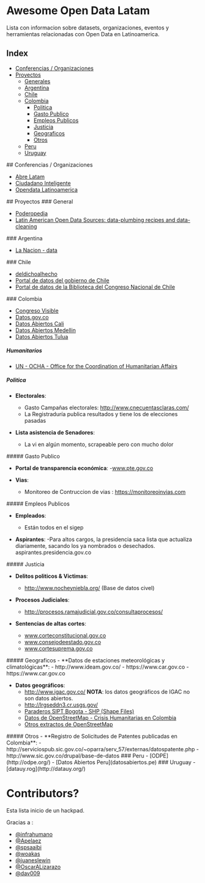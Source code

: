 # Awesome Open Data Latam

Lista con informacion sobre datasets, organizaciones, eventos y herramientas relacionadas con Open Data en Latinoamerica.

## Index

- [Conferencias / Organizaciones](#conferencias-org)
- [Proyectos](#proyectos)
	- [Generales](#proyectos-general)
	- [Argentina](#proyectos-argentina)
	- [Chile](#proyectos-chile)
	- [Colombia](#proyectos-colombia)
		- [Politica](#proyectos-colombia-politica)
		- [Gasto Publico](#proyectos-colombia-gasto-publico)
		- [Empleos Publicos](#proyectos-colombia-empleos-publico)
		- [Justicia](#proyectos-colombia-justicia)
		- [Geograficos](#proyectos-colombia-geograficos)
		- [Otros](#proyectos-colombia-otros)
	- [Peru](#proyectos-peru)
	- [Uruguay](#proyectos-uruguay)


<a name="confencias-org" />
## Conferencias / Organizaciones

 - [Abre Latam](http://www.abrelatam.org)
 - [Ciudadano Inteligente](https://github.com/ciudadanointeligente/)
 - [Opendata Latinoamerica](http://www.opendatalatinoamerica.org/home/)

<a name="proyectos" />
## Proyectos

<a name="proyectos-general" />
### General

 - [Poderopedia](http://www.poderopedia.org/)
 - [Latin American Open Data Sources: data-plumbing recipes and data-cleaning](https://github.com/spsaaibi/latamdataresources)

<a name="proyectos-argentina" />
### Argentina

- [La Nacion - data](http://www.lanacion.com.ar/data)

<a name="proyectos-chile" />
### Chile

 - [deldichoalhecho](http://deldichoalhecho.cl/)
 - [Portal de datos del gobierno de Chile](http://datos.gob.cl/)
 - [Portal de datos de la Biblioteca del Congreso Nacional de Chile](http://datos.bcn.cl/)

<a name="proyectos-colombia" />
### Colombia

 - [Congreso Visible](http://www.congresovisible.org/)
 - [Datos.gov.co](http://datos.gov.co/)
 - [Datos Abiertos Cali](http://www.cali.gov.co/publicaciones/datos_abiertos_del_municipio_de_santiago_de_cali_pub)
 - [Datos Abiertos Medellin](http://www.mdeinteligente.co/estrategia/quienes-somos/gobierno-abierto/)
 - [Datos Abiertos Tulua](http://datos.tulua.gov.co/home/)

<a name="proyectos-colombia-politica" />

##### Humanitarios

- [UN - OCHA - Office for the Coordination of Humanitarian Affairs ](https://data.hdx.rwlabs.org/organization/ocha-colombia)

##### Politica

 - **Electorales**:
 	- Gasto Campañas electorales: http://www.cnecuentasclaras.com/
 	- La Registraduría publica resultados y tiene los de elecciones pasadas

 - **Lista asistencia de Senadores**:
 	- La vi en algún momento, scrapeable pero con mucho dolor

<a name="proyectos-colombia-gasto-publico" />
##### Gasto Publico
 
 - **Portal de transparencia económica**: 
 	-www.pte.gov.co

 - **Vias**: 
 	- Monitoreo de Contruccion de vias : https://monitoreoinvias.com

<a name="proyectos-colombia-empleos-publico" />
##### Empleos Publicos

 - **Empleados**: 
 	- Están todos en el sigep

 - **Aspirantes**: 
 	-Para altos cargos, la presidencia saca lista que actualiza diariamente, sacando los ya nombrados o desechados. aspirantes.presidencia.gov.co

<a name="proyectos-colombia-justicia" />
##### Justicia

 - **Delitos politicos & Victimas**: 
 	- http://www.nocheyniebla.org/  (Base de datos civel)

 - **Procesos Judiciales**: 
 	- http://procesos.ramajudicial.gov.co/consultaprocesos/

 - **Sentencias de altas cortes**: 
	- www.corteconstitucional.gov.co
	- www.consejodeestado.gov.co
	- www.cortesuprema.gov.co

<a name="proyectos-colombia-geograficos" />
##### Geograficos
 - **Datos de estaciones meteorológicas y climatológicas**: 
 	- http://www.ideam.gov.co/
 	- https://www.car.gov.co
 	- https://www.car.gov.co

 - **Datos geográficos**:
 	- http://www.igac.gov.co/ **NOTA**: los datos geográficos de IGAC no son datos abiertos.
 	- http://lrgseddn3.cr.usgs.gov/
 	- [Paraderos SIPT Bogota - SHP (Shape Files)](https://github.com/BogoMap/bogomap/tree/master/src/shp)
 	- [Datos de OpenStreetMap - Crisis Humanitarias en Colombia](https://data.hdx.rwlabs.org/organization/hot?q=&ext_page_size=25&sort=score+desc%2C+metadata_modified+desc&groups=col#dataset-filter-start)
 	- [Otros extractos de OpenStreetMap](http://planet.osm.org/)

<a name="proyectos-colombia-otros" />
##### Otros
  - **Registro de Solicitudes de Patentes  publicadas en Colombia**: 
  	- http://serviciospub.sic.gov.co/~oparra/serv_57/externas/datospatente.php
  	- http://www.sic.gov.co/drupal/base-de-datos

<a name="proyectos-peru" />
### Peru
 - [ODPE](http://odpe.org/)
 - [Datos Abiertos Peru](datosabiertos.pe)

<a name="proyectos-uruguay" />
### Uruguay
 - [datauy.rog](http://datauy.org/)



# Contributors?

Esta lista inicio de un hackpad. 

Gracias a :

 - [@infrahumano](https://twitter.com/infrahumano)
 - [@Apelaez](https://twitter.com/Apelaez)
 - [@spsaaibi](https://twitter.com/spsaaibi)
 - [@woakas](https://twitter.com/woakas)
 - [@juaneslewin](https://twitter.com/juaneslewin)
 - [@OscarALizarazo](https://twitter.com/OscarALizarazo)
 - [@dav009]( https://twitter.com/OscarALizarazo)
